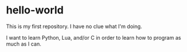 # hello-world
This is my first repository. I have no clue what I'm doing.

I want to learn Python, Lua, and/or C in order to learn how to program as much as I can.
